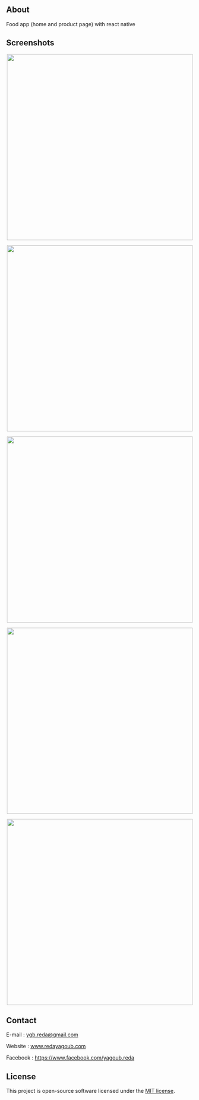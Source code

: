 
## About 

Food app (home and product page) with react native

## Screenshots

<p align="center"><img src="http://redayagoub.com/images/s22.png" width="500"></p>
<p align="center"><img src="http://redayagoub.com/images/s11.png" width="500"></p>
<p align="center"><img src="http://redayagoub.com/images/s33.png" width="500"></p>
<p align="center"><img src="http://redayagoub.com/images/s44.png" width="500"></p>
<p align="center"><img src="http://redayagoub.com/images/s55.png" width="500"></p>


## Contact

E-mail : ygb.reda@gmail.com

Website : www.redayagoub.com

Facebook : https://www.facebook.com/yagoub.reda

## License

This project is open-source software licensed under the [MIT license](https://opensource.org/licenses/MIT).
